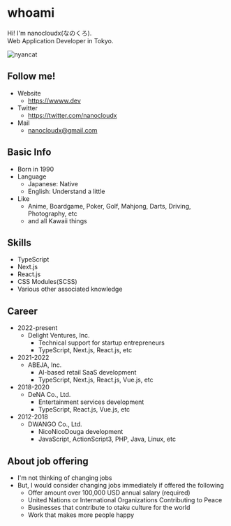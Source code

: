 # whoami  
Hi! I'm nanocloudx(なのくろ).  
Web Application Developer in Tokyo.  

![nyancat](https://wwww.dev/images/nyancat.png)

## Follow me!

- Website
  - https://wwww.dev
- Twitter
  - https://twitter.com/nanocloudx
- Mail
  - nanocloudx@gmail.com
  
## Basic Info
- Born in 1990
- Language
  - Japanese: Native
  - English: Understand a little
- Like
  - Anime, Boardgame, Poker, Golf, Mahjong, Darts, Driving, Photography, etc
  - and all Kawaii things

## Skills
- TypeScript
- Next.js
- React.js
- CSS Modules(SCSS)
- Various other associated knowledge

## Career
- 2022-present
  - Delight Ventures, Inc.
    - Technical support for startup entrepreneurs
    - TypeScript, Next.js, React.js, etc
- 2021-2022
  - ABEJA, Inc.
    - AI-based retail SaaS development
    - TypeScript, Next.js, React.js, Vue.js, etc
- 2018-2020
  - DeNA Co., Ltd.
    - Entertainment services development
    - TypeScript, React.js, Vue.js, etc
- 2012-2018
  - DWANGO Co., Ltd.
    - NicoNicoDouga development
    - JavaScript, ActionScript3, PHP, Java, Linux, etc

## About job offering
- I'm not thinking of changing jobs
- But, I would consider changing jobs immediately if offered the following
  - Offer amount over 100,000 USD annual salary (required)
  - United Nations or International Organizations Contributing to Peace
  - Businesses that contribute to otaku culture for the world
  - Work that makes more people happy
